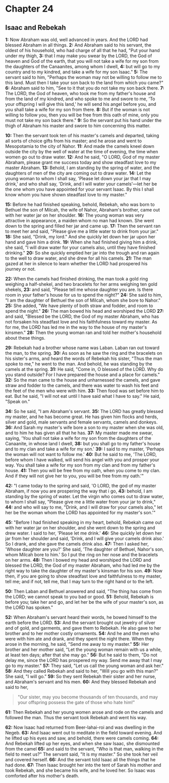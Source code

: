 # Chapter 24

## Isaac and Rebekah

**1:** Now Abraham was old, well advanced in years. And the LORD had blessed Abraham in all things.
**2:** And Abraham said to his servant, the oldest of his household, who had charge of all that he had, "Put your hand under my thigh,
**3:** that I may make you swear by the LORD, the God of heaven and God of the earth, that you will not take a wife for my son from the daughters of the Canaanites, among whom I dwell,
**4:** but will go to my country and to my kindred, and take a wife for my son Isaac."
**5:** The servant said to him, "Perhaps the woman may not be willing to follow me to this land. Must then I take your son back to the land from which you came?"
**6:** Abraham said to him, "See to it that you do not take my son back there.
**7:** The LORD, the God of heaven, who took me from my father's house and from the land of my kindred, and who spoke to me and swore to me, 'To your offspring I will give this land,' he will send his angel before you, and you shall take a wife for my son from there.
**8:** But if the woman is not willing to follow you, then you will be free from this oath of mine, only you must not take my son back there."
**9:** So the servant put his hand under the thigh of Abraham his master and swore to him concerning this matter.

**10:** Then the servant took ten of his master's camels and departed, taking all sorts of choice gifts from his master; and he arose and went to Mesopotamia to the city of Nahor.
**11:** And made the camels kneel down outside the city by the well of water at the time of evening, the time when women go out to draw water.
**12:** And he said, "O LORD, God of my master Abraham, please grant me success today and show steadfast love to my master Abraham.
**13:** Behold, I am standing by the spring of water, and the daughters of men of the city are coming out to draw water.
**14:** Let the young woman to whom I shall say, 'Please let down your jar that I may drink,' and who shall say, 'Drink, and I will water your camels'—let her be the one whom you have appointed for your servant Isaac. By this I shall know whom you have shown steadfast love to my master."

**15:** Before he had finished speaking, behold, Rebekah, who was born to Bethuel the son of Milcah, the wife of Nahor, Abraham's brother, came out with her water jar on her shoulder.
**16:** The young woman was very attractive in appearance, a maiden whom no man had known. She went down to the spring and filled her jar and came up.
**17:** Then the servant ran to meet her and said, "Please give me a little water to drink from your jar."
**18:** She said, "Drink, my lord." And she quickly let down her jar upon her hand and gave him a drink.
**19:** When she had finished giving him a drink, she said, "I will draw water for your camels also, until they have finished drinking."
**20:** So she quickly emptied her jar into the trough and ran again to the well to draw water, and she drew for all his camels.
**21:** The man gazed at her in silence to learn whether the LORD had prospered his journey or not.

**22:** When the camels had finished drinking, the man took a gold ring weighing a half-shekel, and two bracelets for her arms weighing ten gold shekels,
**23:** and said, "Please tell me whose daughter you are. Is there room in your father's house for us to spend the night?"
**24:** She said to him, "I am the daughter of Bethuel the son of Milcah, whom she bore to Nahor."
**25:** She added, "We have plenty of both straw and fodder, and room to spend the night."
**26:** The man bowed his head and worshiped the LORD
**27:** and said, "Blessed be the LORD, the God of my master Abraham, who has not forsaken his steadfast love and his faithfulness toward my master. As for me, the LORD has led me in the way to the house of my master's kinsmen."
**28:** Then the young woman ran and told her mother's household about these things.

**29:** Rebekah had a brother whose name was Laban. Laban ran out toward the man, to the spring.
**30:** As soon as he saw the ring and the bracelets on his sister's arms, and heard the words of Rebekah his sister, "Thus the man spoke to me," he went to the man. And behold, he was standing by the camels at the spring.
**31:** He said, "Come in, O blessed of the LORD. Why do you stand outside? For I have prepared the house and a place for camels."
**32:** So the man came to the house and unharnessed the camels, and gave straw and fodder to the camels, and there was water to wash his feet and the feet of the men who were with him.
**33:** Then food was set before him to eat. But he said, "I will not eat until I have said what I have to say." He said, "Speak on."

**34:** So he said, "I am Abraham's servant.
**35:** The LORD has greatly blessed my master, and he has become great. He has given him flocks and herds, silver and gold, male servants and female servants, camels and donkeys.
**36:** And Sarah my master's wife bore a son to my master when she was old, and to him he has given all that he has.
**37:** My master made me swear, saying, 'You shall not take a wife for my son from the daughters of the Canaanite, in whose land I dwell,
**38:** but you shall go to my father's house and to my clan and take a wife for my son.'
**39:** I said to my master, 'Perhaps the woman will not want to follow me.'
**40:** But he said to me, 'The LORD, before whom I have walked, will send his angel with you and prosper your way. You shall take a wife for my son from my clan and from my father's house.
**41:** Then you will be free from my oath, when you come to my clan. And if they will not give her to you, you will be free from my oath.'"

**42:** "I came today to the spring and said, 'O LORD, the god of my master Abraham, if now you are prospering the way that i go,
**43:** behold, I am standing by the spring of water. Let the virgin who comes out to draw water, to whom I shall say, "Please give me a little water from your jar to drink,"
**44:** and who will say to me, "Drink, and I will draw for your camels also," let her be the woman whom the LORD has appointed for my master's son.'"

**45:** "Before I had finished speaking in my heart, behold, Rebekah came out with her water jar on her shoulder, and she went down to the spring and drew water. I said to her, 'Please let me drink.'
**46:** She quickly let down her jar from her shoulder and said, 'Drink, and I will give your camels drink also.' So I drank, and she gave the camels drink also.
**47:** Then I asked her, 'Whose daughter are you?' She said, 'The daughter of Bethuel, Nahor's son, whom Milcah bore to him.' So I put the ring on her nose and the bracelets on her arms.
**48:** Then I bowed my head and worshiped the LORD and blessed the LORD, the God of my master Abraham, who had led me by the right way to take the daughter of my master's kinsman for his son.
**49:** Now then, if you are going to show steadfast love and faithfulness to my master, tell me; and if not, tell me, that I may turn to the right hand or to the left.

**50:** Then Laban and Bethuel answered and said, "The thing has come from the LORD; we cannot speak to you bad or good.
**51:** Behold, Rebekah is before you; take her and go, and let her be the wife of your master's son, as the LORD has spoken."

**52:** When Abraham's servant heard their words, he bowed himself to the earth before the LORD.
**53:** And the servant brought out jewelry of silver and of gold, and garments, and gave them to Rebekah. He also gave to her brother and to her mother costly ornaments.
**54:** And he and the men who were with him ate and drank, and they spent the night there. When they arose in the morning, he said, "Send me away to my master."
**55:** Her brother and her mother said, "Let the young woman remain with us a while, at least ten days; after that she may go."
**56:** But he said to them, "Do not delay me, since the LORD has prospered my way. Send me away that I may go to my master."
**57:** They said, "Let us call the young woman and ask her."
**58:** And they called Rebekah and said to her, "Will you go with this man?" She said, "I will go."
**59:** So they sent Rebekah their sister and her nurse, and Abraham's servant and his men.
**60:** And they blessed Rebekah and said to her,
> "Our sister, may you become
> thousands of ten thousands,
> and may your offspring possess
> the gate of those who hate him!"

**61:** Then Rebekah and her young women arose and rode on the camels and followed the man. Thus the servant took Rebekah and went his way.

**62:** Now Isaac had returned from Beer-lahai-roi and was dwelling in the Negeb.
**63:** And Isaac went out to meditate in the field toward evening. And he lifted up his eyes and saw, and behold, there were camels coming.
**64:** And Rebekah lifted up her eyes, and when she saw Isaac, she dismounted from the camel
**65:** and said to the servant, "Who is that man, walking in the field to meet us?" The servant said, "It is my master." So she took her veil and covered herself.
**66:** And the servant told Isaac all the things that he had done.
**67:** Then Isaac brought her into the tent of Sarah his mother and took Rebekah, and she became his wife, and he loved her. So Isaac was comforted after his mother's death.
